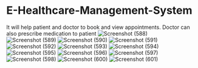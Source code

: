 # E-Healthcare-Management-System
It will help patient and doctor to book and view appointments. Doctor
can also prescribe medication to patient
![Screenshot (588)](https://user-images.githubusercontent.com/73706509/132104947-90737282-2c33-49fe-b40d-7c2156159f48.png)
![Screenshot (589)](https://user-images.githubusercontent.com/73706509/132104950-7aea7041-836d-454b-887e-ef840cb5fe38.png)
![Screenshot (590)](https://user-images.githubusercontent.com/73706509/132104953-c17909fd-a4df-465c-bd01-6f758e698938.png)
![Screenshot (591)](https://user-images.githubusercontent.com/73706509/132104954-af15283b-7f81-4bcc-8502-cdd21de0b982.png)
![Screenshot (592)](https://user-images.githubusercontent.com/73706509/132104956-e70695be-e1fc-43d9-8f8a-501c388eb334.png)
![Screenshot (593)](https://user-images.githubusercontent.com/73706509/132104959-07d0149d-eda6-4b7d-bacd-9505a458e758.png)
![Screenshot (594)](https://user-images.githubusercontent.com/73706509/132104964-a6727e3e-cb8f-4c2f-a600-b4813a49daa8.png)
![Screenshot (595)](https://user-images.githubusercontent.com/73706509/132104969-1d48a6e2-741a-4a8a-97d8-3d34eea5851b.png)
![Screenshot (596)](https://user-images.githubusercontent.com/73706509/132104972-0b104e66-70a2-4391-8065-05754ec7465f.png)
![Screenshot (597)](https://user-images.githubusercontent.com/73706509/132104974-e7fadbd6-332f-4b8b-acbf-0882d943906d.png)
![Screenshot (598)](https://user-images.githubusercontent.com/73706509/132104977-a819e55b-a220-4dc5-9b50-9246300f95bc.png)
![Screenshot (600)](https://user-images.githubusercontent.com/73706509/132104979-2586588c-00ae-4505-bf09-65bfdcbc6421.png)
![Screenshot (601)](https://user-images.githubusercontent.com/73706509/132104982-4cb3a1e3-6e6a-4c0f-a912-3ed5005fcae3.png)
